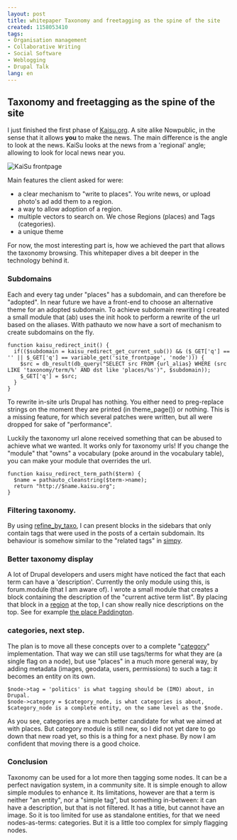 ```yaml
---
layout: post
title: whitepaper Taxonomy and freetagging as the spine of the site
created: 1158053410
tags:
- Organisation management
- Collaborative Writing
- Social Software
- Weblogging
- Drupal Talk
lang: en
---
```

## Taxonomy and freetagging as the spine of the site

I just finished the first phase of [Kaisu.org](http://kaisu.org). A site alike Nowpublic, in the sense that it allows __you__ to make the news. The main difference is the angle to look at the news. KaiSu looks at the news from a 'regional' angle; allowing to look for local news near you.

![KaiSu frontpage](http://webschuur.com/sites/webschuur.com/files/kaisu_front_thumb.png) 

Main features the client asked for were:

 * a clear mechanism to "write to places". You write news, or upload photo's ad add them to a region.
 * a way to allow adoption of a region.
 * multiple vectors to search on. We chose Regions (places) and Tags (categories).
 * a unique theme

For now, the most interesting part is, how we achieved the part that allows the taxonomy browsing. This whitepaper dives a bit deeper in the technology behind it.

### Subdomains
Each and every tag under "places" has a subdomain, and can therefore be "adopted". In near future we have a front-end to choose an alternative theme for an adopted subdomain.
To achieve subdomain rewriting I created a small module that (ab) uses the init hook to perform a rewrite of the url based on the aliases. With pathauto we now have a sort of mechanism to create subdomains on the fly.

    function kaisu_redirect_init() {
      if(($subdomain = kaisu_redirect_get_current_sub()) && ($_GET['q'] == '' || $_GET['q'] == variable_get('site_frontpage', 'node'))) {
        $src = db_result(db_query("SELECT src FROM {url_alias} WHERE (src LIKE 'taxonomy/term/%' AND dst like 'places/%s')", $subdomain));
        $_GET['q'] = $src;
      }
    }

To rewrite in-site urls Drupal has nothing. You either need to preg-replace strings on the moment they are printed (in theme_page()) or nothing. This is a missing feature, for which several patches were written, but all were dropped for sake of "performance".

Luckily the taxonomy url alone received something that can be abused to achieve what we wanted. It works only for taxonomy urls! If you change the "module" that "owns" a vocabulary (poke around in the vocabulary table), you can make your module that overrides the url.

    function kaisu_redirect_term_path($term) {
      $name = pathauto_cleanstring($term->name);
      return "http://$name.kaisu.org";
    }

### Filtering taxonomy.
By using [refine_by_taxo](http://drupal.org/project/refine_by_taxo), I can present blocks in the sidebars that only contain tags that were used in the posts of a certain subdomain. Its behaviour is somehow similar to the "related tags" in [simpy](http://www.simpy.com/user/berkes/tag/drupal).

### Better taxonomy display
A lot of Drupal developers and users might have noticed the fact that each term can have a 'description'. Currently the only module using this, is forum.module (that I am aware of). I wrote a small module that creates a block containing the description of the "current active term list". By placing that block in a [region](http://drupal.org/node/29140) at the top, I can show really nice descriptions on the top. See for example [the place Paddington](http://paddington.kaisu.org/).

### categories, next step.
The plan is to move all these concepts over to a complete "[category](http://category.greenash.net.au/)" implementation. That way we can still use tags/terms for what they are (a single flag on a node), but use "places" in a much more general way, by adding metadata (images, geodata, users, permissions) to such a tag: it becomes an entity on its own.

    $node->tag = 'politics' is what tagging should be (IMO) about, in Drupal.
    $node->category = $category_node, is what categories is about, $category_node is a complete entity, on the same level as the $node.

As you see, categories are a much better candidate for what we aimed at with places. But category module is still new, so I did not yet dare to go down that new road yet, so this is a thing for a next phase. By now I am confident that moving there is a good choice.

### Conclusion
Taxonomy can be used for a lot more then tagging some nodes. It can be a perfect navigation system, in a community site. It is simple enough to allow simple modules to enhance it. Its limitations, however are that a term is neither "an entity", nor a "simple tag", but something in-between: it can have a description, but that is not filtered. It has a title, but cannot have an image. So it is too limited for use as standalone entities, for that we need nodes-as-terms: categories. But it is a little too complex for simply flagging nodes.
